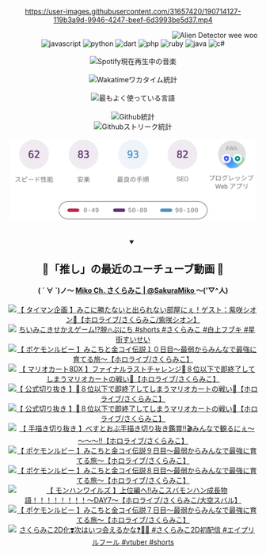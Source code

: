 <!-- START: HERO IMAGE GIF ////////// ////////// ////////// -->
<!-- <img src="@/../assets/img/gaming/ghost-of-tsushima.gif" width="100%"  alt="nellyXinwei's Hero Gif Image"/> -->
<!-- END: HERO IMAGE GIF ////////// ////////// ////////// -->

<div align="center" >  
  
<!-- START:ワンピース 第1015話「ルフィはRED ROCを使う」 -->
<https://user-images.githubusercontent.com/31657420/190714127-119b3a9d-9946-4247-beef-6d3993be5d37.mp4>
<!-- END:ワンピース 第1015話「ルフィはRED ROCを使う」 -->

<!-- START:VISITOR COUNTER -->
<div width="100%" align="right">
<img src="https://komarev.com/ghpvc/?username=nellyXinwei&label=🛸&color=grey&style=for-the-badge&labelcolor=ffffff" alt="Alien Detector wee woo"/>
</div>
<!-- END:VISITOR COUNTER -->

<!-- START: PROGRAMMING LANGUAGES -->
<!-- 色彩 Color Scheme:
#961E3A, #8A0D42, #5A0640, #4F265E, #2B355A, #3E759B, #CC4246,
#BB2649, #AD1052, #700750, #633075, #364270, #4E92C2, #FF5357
Sauce: https://www.webcreatorbox.com/inspiration/pantone-2023
-->

<img src="https://img.shields.io/badge/javascript%20-%23BB2649.svg?&style=for-the-badge&logo=javascript&logoColor=white&labelColor=961E3A" alt="javascript"/>
<img src="https://img.shields.io/badge/python%20-%23AD1052.svg?&style=for-the-badge&logo=python&logoColor=white&labelColor=8A0D42" alt="python" />
<img src="https://img.shields.io/badge/dart%20-%23700750.svg?&style=for-the-badge&logo=dart&logoColor=white&labelColor=5A0640" alt="dart"/>
<img src="https://img.shields.io/badge/php%20-%23633075.svg?&style=for-the-badge&logo=php&logoColor=white&labelColor=4F265E" alt="php"/>
<img src="https://img.shields.io/badge/ruby%20-%23364270.svg?&style=for-the-badge&logo=ruby&logoColor=white&labelColor=2B355A" alt="ruby"/>
<img src="https://img.shields.io/badge/java%20-%234E92C2.svg?&style=for-the-badge&logo=openjdk&logoColor=white&labelColor=3E759B" alt="java"/>
<img src="https://img.shields.io/badge/c%23-%23FF5357.svg?style=for-the-badge&logo=c-sharp&logoColor=white&labelColor=CC4246" alt="c#"/>  
<!-- END: PROGRAMMING LANGUAGES -->

<br>
<br>

<!-- START: MUSIC STATUS -->
  <!-- <a href="https://newojima-gsrs-20220114.vercel.app/api/now-playing?open">
    <img src="https://newojima-gsrs-20220114.vercel.app/api/now-playing" alt="Spotify現在再生中の音楽">
  </a> -->
  <img src="https://newojima-grss-20230114.vercel.app/api/spotify?border_color=transparent" alt="Spotify現在再生中の音楽" width="280px">
<!-- END: MUSIC STATUS -->

<br>
<br>

<!-- START: GITHUB STATUS -->
<!-- 色彩 Color Scheme:  #BB2649, #AD1052, #700750, #633075 -->
<img align="center" src="https://newojima-grs-20230109.vercel.app/api/wakatime?username=newojima&layout=compact&langs_count=10&locale=ja&hide_title=false&title_color=fff&hide_border=true&text_color=fff&bg_color=BB2649,BB2649,633075,633075&hide=other,css,html,bash,xml,git%20config,makefile,properties,yaml,markdown,text,json,jsx" alt="Wakatimeワカタイム統計" width="500px"/>

<br>
<br>

<!-- 色彩 Color Scheme:  #633075, #364270, #4E92C2 -->
  <img align="center" src="https://newojima-grs-20230109.vercel.app/api/top-langs?username=newojima&layout=compact&text_color=fff&icon_color=fff&hide_border=true&&locale=ja&hide_title=false&title_color=fff&include_all_commits=true&card_width=445&langs_count=11&hide=c%23,powershell,shaderlab,hlsl,makefile,jupyter%20notebook,python,html,css,shell,batchfile,less,liquid,hack,scss&bg_color=4F265E,633075,4E92C2" alt="最もよく使っている言語" width="500px"/>

<br>
<br>

<!-- 色彩 Color Scheme:  #4E92C2, #FF5357 -->
  <img align="center" src="https://newojima-grs-20230109.vercel.app/api?username=newojima&rank_icon=github&show_icons=true&&locale=ja&title_color=fff&text_color=fff&icon_color=fff&hide_border=true&hide_title=false&count_private=true&include_all_commits=true&card_width=495&disable_animations=true&bg_color=4E92C2,4E92C2,FF5357" alt="Github統計" width="500px"/>

<br>

<img align="center" src="https://streak-stats.demolab.com?user=newojima&theme=dark&hide_border=true&locale=ja&ring=BB2649&stroke=222222&background=151515&sideLabels=BB2649&currStreakLabel=ffffff&border=BB2649&fire=FF5357&currStreakNum=ffffff&sideNums=FF5357&dates=ffffff" alt="Githubストリーク統計" width="500px"/>

<br>
<br>

  <img align="center" width="500px" src="@/../assets/img/page-insights.svg" alt="Githubページの洞察"/>
  
</div>
<!-- END: GITHUB STATUS -->

<br>
<br>

<div align="center">
<details open>
  <summary>

  </summary>

  <h2 align="center">🌸「推し」の最近のユーチューブ動画 🌸</h2>
  <h4>
  ( ´ ∀ `)ノ～ 
  <a href="https://www.youtube.com/@SakuraMiko">Miko Ch. さくらみこ | @SakuraMiko
  </a>
   ～('▽^人)
  </h4>

  <!-- BEGIN YOUTUBE-CARDS -->
<a href="https://www.youtube.com/watch?v=nBSFMoiPb9k"><img src="https://ytcards.demolab.com/?id=nBSFMoiPb9k&title=%E3%80%90+%E3%82%BF%E3%82%A4%E3%83%9E%E3%83%B3%E4%BC%81%E7%94%BB+%E3%80%91%E3%81%BF%E3%81%93%E3%81%AB%E5%8B%9D%E3%81%9F%E3%81%AA%E3%81%84%E3%81%A8%E5%87%BA%E3%82%89%E3%82%8C%E3%81%AA%E3%81%84%E9%83%A8%E5%B1%8B%E3%81%AB%E3%81%87%EF%BC%81%E3%82%B2%E3%82%B9%E3%83%88%EF%BC%9A%E7%B4%AB%E5%92%B2%E3%82%B7%E3%82%AA%E3%83%B3%F0%9F%8C%99%E3%80%90%E3%83%9B%E3%83%AD%E3%83%A9%E3%82%A4%E3%83%96%2F%E3%81%95%E3%81%8F%E3%82%89%E3%81%BF%E3%81%93%2F%E7%B4%AB%E5%92%B2%E3%82%B7%E3%82%AA%E3%83%B3%E3%80%91&lang=ja&timestamp=1744294639&background_color=%230d1117&title_color=%23ffffff&stats_color=%23dedede&max_title_lines=1&width=187&border_radius=5&duration=7538" alt="【 タイマン企画 】みこに勝たないと出られない部屋にぇ！ゲスト：紫咲シオン🌙【ホロライブ/さくらみこ/紫咲シオン】" title="【 タイマン企画 】みこに勝たないと出られない部屋にぇ！ゲスト：紫咲シオン🌙【ホロライブ/さくらみこ/紫咲シオン】"></a>
<a href="https://www.youtube.com/watch?v=x0Fnq6YzCoY"><img src="https://ytcards.demolab.com/?id=x0Fnq6YzCoY&title=%E3%81%A1%E3%81%84%E3%81%BF%E3%81%93%E3%81%8D%E3%81%9B%E3%81%8B%E3%81%88%E3%82%B2%E3%83%BC%E3%83%A0%E2%81%89%EF%B8%8F%E8%84%B1%F0%9F%94%A5%E3%81%B7%E3%81%AB%E3%81%A1+%23shorts+%23%E3%81%95%E3%81%8F%E3%82%89%E3%81%BF%E3%81%93+%23%E7%99%BD%E4%B8%8A%E3%83%95%E3%83%96%E3%82%AD+%23%E6%98%9F%E8%A1%97%E3%81%99%E3%81%84%E3%81%9B%E3%81%84&lang=ja&timestamp=1744167654&background_color=%230d1117&title_color=%23ffffff&stats_color=%23dedede&max_title_lines=1&width=187&border_radius=5&duration=57" alt="ちいみこきせかえゲーム⁉️脱🔥ぷにち #shorts #さくらみこ #白上フブキ #星街すいせい" title="ちいみこきせかえゲーム⁉️脱🔥ぷにち #shorts #さくらみこ #白上フブキ #星街すいせい"></a>
<a href="https://www.youtube.com/watch?v=35p_v2E-CZE"><img src="https://ytcards.demolab.com/?id=35p_v2E-CZE&title=%E3%80%90+%E3%83%9D%E3%82%B1%E3%83%A2%E3%83%B3%E3%83%AB%E3%83%93%E3%83%BC+%E3%80%91%E3%81%BF%E3%81%93%E3%81%A1%E3%81%A8%E9%87%91%E3%82%B3%E3%82%A4%E4%BC%9D%E8%AA%AC%EF%BC%91%EF%BC%90%E6%97%A5%E7%9B%AE%EF%BD%9E%E6%9C%80%E5%BC%B1%E3%81%8B%E3%82%89%E3%81%BF%E3%82%93%E3%81%AA%E3%81%A7%E6%9C%80%E5%BC%B7%E3%81%AB%E8%82%B2%E3%81%A6%E3%82%8B%E6%97%85%EF%BD%9E%E3%80%90%E3%83%9B%E3%83%AD%E3%83%A9%E3%82%A4%E3%83%96%2F%E3%81%95%E3%81%8F%E3%82%89%E3%81%BF%E3%81%93%E3%80%91&lang=ja&timestamp=1744135496&background_color=%230d1117&title_color=%23ffffff&stats_color=%23dedede&max_title_lines=1&width=187&border_radius=5&duration=19997" alt="【 ポケモンルビー 】みこちと金コイ伝説１０日目～最弱からみんなで最強に育てる旅～【ホロライブ/さくらみこ】" title="【 ポケモンルビー 】みこちと金コイ伝説１０日目～最弱からみんなで最強に育てる旅～【ホロライブ/さくらみこ】"></a>
<a href="https://www.youtube.com/watch?v=HnQcZARzLZk"><img src="https://ytcards.demolab.com/?id=HnQcZARzLZk&title=%E3%80%90+%E3%83%9E%E3%83%AA%E3%82%AA%E3%82%AB%E3%83%BC%E3%83%888DX+%E3%80%91%E3%83%95%E3%82%A1%E3%82%A4%E3%83%8A%E3%83%AB%E3%83%A9%E3%82%B9%E3%83%88%E3%83%81%E3%83%A3%E3%83%AC%E3%83%B3%E3%82%B8%F0%9F%9A%A8%EF%BC%98%E4%BD%8D%E4%BB%A5%E4%B8%8B%E3%81%A7%E5%8D%B3%E7%B5%82%E4%BA%86%E3%81%97%E3%81%A6%E3%81%97%E3%81%BE%E3%81%86%E3%83%9E%E3%83%AA%E3%82%AA%E3%82%AB%E3%83%BC%E3%83%88%E3%81%AE%E6%88%A6%E3%81%84%F0%9F%9A%A8%E3%80%90%E3%83%9B%E3%83%AD%E3%83%A9%E3%82%A4%E3%83%96%2F%E3%81%95%E3%81%8F%E3%82%89%E3%81%BF%E3%81%93%E3%80%91&lang=ja&timestamp=1744029656&background_color=%230d1117&title_color=%23ffffff&stats_color=%23dedede&max_title_lines=1&width=187&border_radius=5&duration=285" alt="【 マリオカート8DX 】ファイナルラストチャレンジ🚨８位以下で即終了してしまうマリオカートの戦い🚨【ホロライブ/さくらみこ】" title="【 マリオカート8DX 】ファイナルラストチャレンジ🚨８位以下で即終了してしまうマリオカートの戦い🚨【ホロライブ/さくらみこ】"></a>
<a href="https://www.youtube.com/watch?v=rOfdCi6Y130"><img src="https://ytcards.demolab.com/?id=rOfdCi6Y130&title=%E3%80%90+%E5%85%AC%E5%BC%8F%E5%88%87%E3%82%8A%E6%8A%9C%E3%81%8D+%E3%80%91%F0%9F%9A%A8%EF%BC%98%E4%BD%8D%E4%BB%A5%E4%B8%8B%E3%81%A7%E5%8D%B3%E7%B5%82%E4%BA%86%E3%81%97%E3%81%A6%E3%81%97%E3%81%BE%E3%81%86%E3%83%9E%E3%83%AA%E3%82%AA%E3%82%AB%E3%83%BC%E3%83%88%E3%81%AE%E6%88%A6%E3%81%84%F0%9F%9A%A8%E3%80%90%E3%83%9B%E3%83%AD%E3%83%A9%E3%82%A4%E3%83%96%2F%E3%81%95%E3%81%8F%E3%82%89%E3%81%BF%E3%81%93%E3%80%91&lang=ja&timestamp=1744028820&background_color=%230d1117&title_color=%23ffffff&stats_color=%23dedede&max_title_lines=1&width=187&border_radius=5&duration=533" alt="【 公式切り抜き 】🚨８位以下で即終了してしまうマリオカートの戦い🚨【ホロライブ/さくらみこ】" title="【 公式切り抜き 】🚨８位以下で即終了してしまうマリオカートの戦い🚨【ホロライブ/さくらみこ】"></a>
<a href="https://www.youtube.com/watch?v=L6vyEjY_Ako"><img src="https://ytcards.demolab.com/?id=L6vyEjY_Ako&title=%E3%80%90+%E5%85%AC%E5%BC%8F%E5%88%87%E3%82%8A%E6%8A%9C%E3%81%8D+%E3%80%91%F0%9F%9A%A8%EF%BC%98%E4%BD%8D%E4%BB%A5%E4%B8%8B%E3%81%A7%E5%8D%B3%E7%B5%82%E4%BA%86%E3%81%97%E3%81%A6%E3%81%97%E3%81%BE%E3%81%86%E3%83%9E%E3%83%AA%E3%82%AA%E3%82%AB%E3%83%BC%E3%83%88%E3%81%AE%E6%88%A6%E3%81%84%F0%9F%9A%A8%E3%80%90%E3%83%9B%E3%83%AD%E3%83%A9%E3%82%A4%E3%83%96%2F%E3%81%95%E3%81%8F%E3%82%89%E3%81%BF%E3%81%93%E3%80%91&lang=ja&timestamp=1744027994&background_color=%230d1117&title_color=%23ffffff&stats_color=%23dedede&max_title_lines=1&width=187&border_radius=5&duration=379" alt="【 公式切り抜き 】🚨８位以下で即終了してしまうマリオカートの戦い🚨【ホロライブ/さくらみこ】" title="【 公式切り抜き 】🚨８位以下で即終了してしまうマリオカートの戦い🚨【ホロライブ/さくらみこ】"></a>
<a href="https://www.youtube.com/watch?v=LnDP-iWGzrk"><img src="https://ytcards.demolab.com/?id=LnDP-iWGzrk&title=%E3%80%90+%E6%89%8B%E6%8F%8F%E3%81%8D%E5%88%87%E3%82%8A%E6%8A%9C%E3%81%8D+%E3%80%91%E3%81%B9%E3%81%99%E3%81%A8%E3%81%8A%E3%81%B6%E6%89%8B%E6%8F%8F%E3%81%8D%E5%88%87%E3%82%8A%E6%8A%9C%E3%81%8D%E9%91%91%E8%B3%9E%E2%80%BC%F0%9F%8E%AC%E3%81%BF%E3%82%93%E3%81%AA%E3%81%A7%E8%A6%B3%E3%82%8B%E3%81%AB%E3%81%87%EF%BD%9E%EF%BD%9E%EF%BD%9E%EF%BD%9E%E2%80%BC%E3%80%90%E3%83%9B%E3%83%AD%E3%83%A9%E3%82%A4%E3%83%96%2F%E3%81%95%E3%81%8F%E3%82%89%E3%81%BF%E3%81%93%E3%80%91&lang=ja&timestamp=1743948922&background_color=%230d1117&title_color=%23ffffff&stats_color=%23dedede&max_title_lines=1&width=187&border_radius=5&duration=7231" alt="【 手描き切り抜き 】べすとおぶ手描き切り抜き鑑賞‼🎬みんなで観るにぇ～～～～‼【ホロライブ/さくらみこ】" title="【 手描き切り抜き 】べすとおぶ手描き切り抜き鑑賞‼🎬みんなで観るにぇ～～～～‼【ホロライブ/さくらみこ】"></a>
<a href="https://www.youtube.com/watch?v=BpEHruDK4yk"><img src="https://ytcards.demolab.com/?id=BpEHruDK4yk&title=%E3%80%90+%E3%83%9D%E3%82%B1%E3%83%A2%E3%83%B3%E3%83%AB%E3%83%93%E3%83%BC+%E3%80%91%E3%81%BF%E3%81%93%E3%81%A1%E3%81%A8%E9%87%91%E3%82%B3%E3%82%A4%E4%BC%9D%E8%AA%AC%EF%BC%99%E6%97%A5%E7%9B%AE%EF%BD%9E%E6%9C%80%E5%BC%B1%E3%81%8B%E3%82%89%E3%81%BF%E3%82%93%E3%81%AA%E3%81%A7%E6%9C%80%E5%BC%B7%E3%81%AB%E8%82%B2%E3%81%A6%E3%82%8B%E6%97%85%EF%BD%9E%E3%80%90%E3%83%9B%E3%83%AD%E3%83%A9%E3%82%A4%E3%83%96%2F%E3%81%95%E3%81%8F%E3%82%89%E3%81%BF%E3%81%93%E3%80%91&lang=ja&timestamp=1743872898&background_color=%230d1117&title_color=%23ffffff&stats_color=%23dedede&max_title_lines=1&width=187&border_radius=5&duration=20698" alt="【 ポケモンルビー 】みこちと金コイ伝説９日目～最弱からみんなで最強に育てる旅～【ホロライブ/さくらみこ】" title="【 ポケモンルビー 】みこちと金コイ伝説９日目～最弱からみんなで最強に育てる旅～【ホロライブ/さくらみこ】"></a>
<a href="https://www.youtube.com/watch?v=wM0A1aiIPpY"><img src="https://ytcards.demolab.com/?id=wM0A1aiIPpY&title=%E3%80%90+%E3%83%9D%E3%82%B1%E3%83%A2%E3%83%B3%E3%83%AB%E3%83%93%E3%83%BC+%E3%80%91%E3%81%BF%E3%81%93%E3%81%A1%E3%81%A8%E9%87%91%E3%82%B3%E3%82%A4%E4%BC%9D%E8%AA%AC%EF%BC%98%E6%97%A5%E7%9B%AE%EF%BD%9E%E6%9C%80%E5%BC%B1%E3%81%8B%E3%82%89%E3%81%BF%E3%82%93%E3%81%AA%E3%81%A7%E6%9C%80%E5%BC%B7%E3%81%AB%E8%82%B2%E3%81%A6%E3%82%8B%E6%97%85%EF%BD%9E%E3%80%90%E3%83%9B%E3%83%AD%E3%83%A9%E3%82%A4%E3%83%96%2F%E3%81%95%E3%81%8F%E3%82%89%E3%81%BF%E3%81%93%E3%80%91&lang=ja&timestamp=1743793608&background_color=%230d1117&title_color=%23ffffff&stats_color=%23dedede&max_title_lines=1&width=187&border_radius=5&duration=24199" alt="【 ポケモンルビー 】みこちと金コイ伝説８日目～最弱からみんなで最強に育てる旅～【ホロライブ/さくらみこ】" title="【 ポケモンルビー 】みこちと金コイ伝説８日目～最弱からみんなで最強に育てる旅～【ホロライブ/さくらみこ】"></a>
<a href="https://www.youtube.com/watch?v=hlTbp-_T3NQ"><img src="https://ytcards.demolab.com/?id=hlTbp-_T3NQ&title=%E3%80%90+%E3%83%A2%E3%83%B3%E3%83%8F%E3%83%B3%E3%83%AF%E3%82%A4%E3%83%AB%E3%82%BA+%E3%80%91%E4%B8%8A%E4%BD%8D%E7%B7%A8%E3%81%B8%E2%80%BC%E3%81%BF%E3%81%93%E3%82%B9%E3%83%90%E3%83%A2%E3%83%B3%E3%83%8F%E3%83%B3%E6%88%90%E9%95%B7%E7%89%A9%E8%AA%9E%EF%BC%81%EF%BC%81%EF%BC%81%EF%BC%81%EF%BC%81%EF%BC%81%EF%BC%81%EF%BC%81%EF%BD%9EDAY7%EF%BD%9E%E3%80%90%E3%83%9B%E3%83%AD%E3%83%A9%E3%82%A4%E3%83%96%2F%E3%81%95%E3%81%8F%E3%82%89%E3%81%BF%E3%81%93%2F%E5%A4%A7%E7%A9%BA%E3%82%B9%E3%83%90%E3%83%AB%E3%80%91&lang=ja&timestamp=1743700084&background_color=%230d1117&title_color=%23ffffff&stats_color=%23dedede&max_title_lines=1&width=187&border_radius=5&duration=17266" alt="【 モンハンワイルズ 】上位編へ‼みこスバモンハン成長物語！！！！！！！！～DAY7～【ホロライブ/さくらみこ/大空スバル】" title="【 モンハンワイルズ 】上位編へ‼みこスバモンハン成長物語！！！！！！！！～DAY7～【ホロライブ/さくらみこ/大空スバル】"></a>
<a href="https://www.youtube.com/watch?v=Ux5uaXrrvkM"><img src="https://ytcards.demolab.com/?id=Ux5uaXrrvkM&title=%E3%80%90+%E3%83%9D%E3%82%B1%E3%83%A2%E3%83%B3%E3%83%AB%E3%83%93%E3%83%BC+%E3%80%91%E3%81%BF%E3%81%93%E3%81%A1%E3%81%A8%E9%87%91%E3%82%B3%E3%82%A4%E4%BC%9D%E8%AA%AC%EF%BC%97%E6%97%A5%E7%9B%AE%EF%BD%9E%E6%9C%80%E5%BC%B1%E3%81%8B%E3%82%89%E3%81%BF%E3%82%93%E3%81%AA%E3%81%A7%E6%9C%80%E5%BC%B7%E3%81%AB%E8%82%B2%E3%81%A6%E3%82%8B%E6%97%85%EF%BD%9E%E3%80%90%E3%83%9B%E3%83%AD%E3%83%A9%E3%82%A4%E3%83%96%2F%E3%81%95%E3%81%8F%E3%82%89%E3%81%BF%E3%81%93%E3%80%91&lang=ja&timestamp=1743618205&background_color=%230d1117&title_color=%23ffffff&stats_color=%23dedede&max_title_lines=1&width=187&border_radius=5&duration=19093" alt="【 ポケモンルビー 】みこちと金コイ伝説７日目～最弱からみんなで最強に育てる旅～【ホロライブ/さくらみこ】" title="【 ポケモンルビー 】みこちと金コイ伝説７日目～最弱からみんなで最強に育てる旅～【ホロライブ/さくらみこ】"></a>
<a href="https://www.youtube.com/watch?v=vJogCYgw2zo"><img src="https://ytcards.demolab.com/?id=vJogCYgw2zo&title=%E3%81%95%E3%81%8F%E3%82%89%E3%81%BF%E3%81%932D%E5%8C%96%E2%9D%A3%EF%B8%8F%E6%AC%A1%E3%81%AF%E3%81%84%E3%81%A4%E4%BC%9A%E3%81%88%E3%82%8B%E3%81%8B%E3%81%AA%E2%9D%93%F0%9F%8C%B8%F0%9F%92%98+%23%E3%81%95%E3%81%8F%E3%82%89%E3%81%BF%E3%81%932D%E5%88%9D%E9%85%8D%E4%BF%A1+%23%E3%82%A8%E3%82%A4%E3%83%97%E3%83%AA%E3%83%AB%E3%83%95%E3%83%BC%E3%83%AB+%23vtuber+%23shorts&lang=ja&timestamp=1743584466&background_color=%230d1117&title_color=%23ffffff&stats_color=%23dedede&max_title_lines=1&width=187&border_radius=5&duration=59" alt="さくらみこ2D化❣️次はいつ会えるかな❓🌸💘 #さくらみこ2D初配信 #エイプリルフール #vtuber #shorts" title="さくらみこ2D化❣️次はいつ会えるかな❓🌸💘 #さくらみこ2D初配信 #エイプリルフール #vtuber #shorts"></a>
<!-- END YOUTUBE-CARDS -->

</div>
  
</details>
